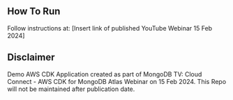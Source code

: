 ## How To Run
Follow instructions at: [Insert link of published YouTube Webinar 15 Feb 2024]

## Disclaimer

Demo AWS CDK Application created as part of MongoDB TV: Cloud Connect - AWS CDK for MongoDB Atlas Webinar on 15 Feb 2024. This Repo will not be maintained after publication date. 
